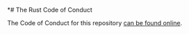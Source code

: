*# The Rust Code of Conduct

The Code of Conduct for this repository [can be found online](https://www.rust-lang.org/conduct.html).
